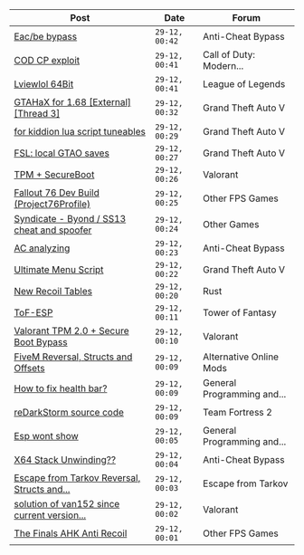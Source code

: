 |Post|Date|Forum|
|----|----|-----|
|[Eac/be bypass](https://www.unknowncheats.me/forum/anti-cheat-bypass/592707-eac-bypass.html)|`29-12, 00:42`|Anti-Cheat Bypass|
|[COD CP exploit](https://www.unknowncheats.me/forum/call-of-duty-modern-warfare-iii/616611-cod-cp-exploit.html)|`29-12, 00:41`|Call of Duty: Modern...|
|[Lviewlol 64Bit](https://www.unknowncheats.me/forum/league-of-legends/578597-lviewlol-64bit.html)|`29-12, 00:41`|League of Legends|
|[GTAHaX for 1.68 \[External\] \[Thread 3\]](https://www.unknowncheats.me/forum/grand-theft-auto-v/461672-gtahax-1-68-external-thread-3-a.html)|`29-12, 00:32`|Grand Theft Auto V|
|[for kiddion lua script tuneables](https://www.unknowncheats.me/forum/grand-theft-auto-v/606412-kiddion-lua-script-tuneables.html)|`29-12, 00:29`|Grand Theft Auto V|
|[FSL: local GTAO saves](https://www.unknowncheats.me/forum/grand-theft-auto-v/616977-fsl-local-gtao-saves.html)|`29-12, 00:27`|Grand Theft Auto V|
|[TPM + SecureBoot](https://www.unknowncheats.me/forum/valorant/616347-tpm-secureboot.html)|`29-12, 00:26`|Valorant|
|[Fallout 76 Dev Build (Project76Profile)](https://www.unknowncheats.me/forum/other-fps-games/616584-fallout-76-dev-build-project76profile.html)|`29-12, 00:25`|Other FPS Games|
|[Syndicate - Byond / SS13 cheat and spoofer](https://www.unknowncheats.me/forum/other-games/516467-syndicate-byond-ss13-cheat-spoofer.html)|`29-12, 00:24`|Other Games|
|[AC analyzing](https://www.unknowncheats.me/forum/anti-cheat-bypass/616383-ac-analyzing.html)|`29-12, 00:23`|Anti-Cheat Bypass|
|[Ultimate Menu Script](https://www.unknowncheats.me/forum/grand-theft-auto-v/565688-ultimate-menu-script.html)|`29-12, 00:22`|Grand Theft Auto V|
|[New Recoil Tables](https://www.unknowncheats.me/forum/rust/521836-recoil-tables.html)|`29-12, 00:20`|Rust|
|[ToF-ESP](https://www.unknowncheats.me/forum/tower-of-fantasy/616405-tof-esp.html)|`29-12, 00:11`|Tower of Fantasy|
|[Valorant TPM 2.0 + Secure Boot Bypass](https://www.unknowncheats.me/forum/valorant/617092-valorant-tpm-2-0-secure-boot-bypass.html)|`29-12, 00:10`|Valorant|
|[FiveM Reversal, Structs and Offsets](https://www.unknowncheats.me/forum/alternative-online-mods/340232-fivem-reversal-structs-offsets.html)|`29-12, 00:09`|Alternative Online Mods|
|[How to fix health bar?](https://www.unknowncheats.me/forum/general-programming-and-reversing/617005-fix-health-bar.html)|`29-12, 00:09`|General Programming and...|
|[reDarkStorm source code](https://www.unknowncheats.me/forum/team-fortress-2-a/615942-redarkstorm-source-code.html)|`29-12, 00:09`|Team Fortress 2|
|[Esp wont show](https://www.unknowncheats.me/forum/general-programming-and-reversing/616978-esp-wont.html)|`29-12, 00:05`|General Programming and...|
|[X64 Stack Unwinding??](https://www.unknowncheats.me/forum/anti-cheat-bypass/616775-x64-stack-unwinding.html)|`29-12, 00:04`|Anti-Cheat Bypass|
|[Escape from Tarkov Reversal, Structs and...](https://www.unknowncheats.me/forum/escape-from-tarkov/226519-escape-tarkov-reversal-structs-offsets.html)|`29-12, 00:03`|Escape from Tarkov|
|[solution of van152 since current version...](https://www.unknowncheats.me/forum/valorant/615074-solution-van152-current-version-07-12-00-2164217-a.html)|`29-12, 00:02`|Valorant|
|[The Finals AHK Anti Recoil](https://www.unknowncheats.me/forum/other-fps-games/616379-finals-ahk-anti-recoil.html)|`29-12, 00:01`|Other FPS Games|
